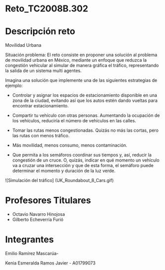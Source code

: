 # Reto_TC2008B.302
# Descripción reto
Movilidad Urbana

Situación problema:
El reto consiste en proponer una solución al problema de movilidad urbana en México, mediante un enfoque que reduzca la congestión vehicular al simular de manera gráfica el tráfico, representando la salida de un sistema multi agentes.

Imagina una solución que implemente una de las siguientes estrategias de ejemplo:

* Controlar y asignar los espacios de estacionamiento disponible en una zona de la ciudad, evitando así que los autos estén dando vueltas para encontrar estacionamiento.

* Compartir tu vehículo con otras personas. Aumentando la ocupación de los vehículos, reduciría el número de vehículos en las calles.

* Tomar las rutas menos congestionadas. Quizás no más las cortas, pero las rutas con menos tráfico. 

* Más movilidad, menos consumo, menos contaminación.

* Que permita a los semáforos coordinar sus tiempos y, así, reducir la congestión de un cruce. O, quizás, indicar en qué momento un vehículo va a cruzar una intersección y que de esta forma, el semáforo puede determinar el momento y duración de la luz verde.

![Simulación del tráfico] (UK_Roundabout_8_Cars.gif)

# Profesores Titulares
* Octavio Navarro Hinojosa
* Gilberto Echeverría Furió

# Integrantes
Emilio Ramírez Mascarúa-

Kenia Esmeralda Ramos Javier - A01799073
